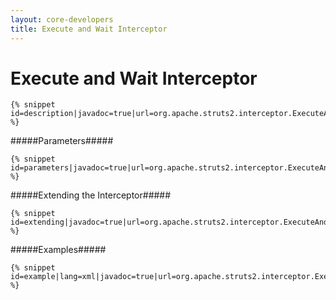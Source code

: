 ```yaml
---
layout: core-developers
title: Execute and Wait Interceptor
---
```


# Execute and Wait Interceptor



~~~~~~~
{% snippet id=description|javadoc=true|url=org.apache.struts2.interceptor.ExecuteAndWaitInterceptor %}
~~~~~~~

#####Parameters#####



~~~~~~~
{% snippet id=parameters|javadoc=true|url=org.apache.struts2.interceptor.ExecuteAndWaitInterceptor %}
~~~~~~~

#####Extending the Interceptor#####



~~~~~~~
{% snippet id=extending|javadoc=true|url=org.apache.struts2.interceptor.ExecuteAndWaitInterceptor %}
~~~~~~~

#####Examples#####



~~~~~~~
{% snippet id=example|lang=xml|javadoc=true|url=org.apache.struts2.interceptor.ExecuteAndWaitInterceptor %}
~~~~~~~
